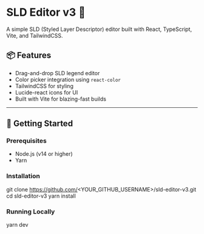 # SLD Editor v3 🚀

A simple SLD (Styled Layer Descriptor) editor built with React, TypeScript, Vite, and TailwindCSS.

## 📦 Features
- Drag-and-drop SLD legend editor
- Color picker integration using `react-color`
- TailwindCSS for styling
- Lucide-react icons for UI
- Built with Vite for blazing-fast builds

---

## 🚀 Getting Started

### Prerequisites
- Node.js (v14 or higher)
- Yarn

### Installation

git clone https://github.com/<YOUR_GITHUB_USERNAME>/sld-editor-v3.git
cd sld-editor-v3
yarn install


### Running Locally
yarn dev



